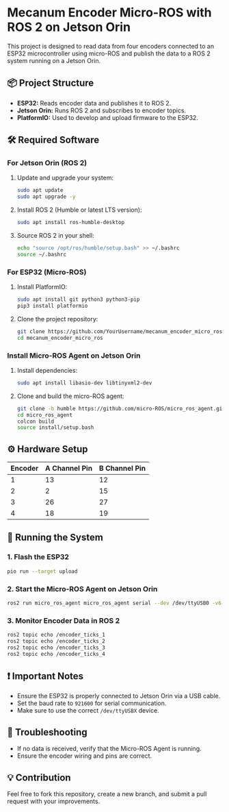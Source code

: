 # Mecanum Encoder Micro-ROS with ROS 2 on Jetson Orin

This project is designed to read data from four encoders connected to an ESP32 microcontroller using micro-ROS and publish the data to a ROS 2 system running on a Jetson Orin.

## 📦 Project Structure
- **ESP32:** Reads encoder data and publishes it to ROS 2.
- **Jetson Orin:** Runs ROS 2 and subscribes to encoder topics.
- **PlatformIO:** Used to develop and upload firmware to the ESP32.

## 🛠 Required Software

### For Jetson Orin (ROS 2)
1. Update and upgrade your system:
    ```bash
    sudo apt update
    sudo apt upgrade -y
    ```
2. Install ROS 2 (Humble or latest LTS version):
    ```bash
    sudo apt install ros-humble-desktop
    ```
3. Source ROS 2 in your shell:
    ```bash
    echo "source /opt/ros/humble/setup.bash" >> ~/.bashrc
    source ~/.bashrc
    ```

### For ESP32 (Micro-ROS)
1. Install PlatformIO:
    ```bash
    sudo apt install git python3 python3-pip
    pip3 install platformio
    ```
2. Clone the project repository:
    ```bash
    git clone https://github.com/YourUsername/mecanum_encoder_micro_ros.git
    cd mecanum_encoder_micro_ros
    ```

### Install Micro-ROS Agent on Jetson Orin
1. Install dependencies:
    ```bash
    sudo apt install libasio-dev libtinyxml2-dev
    ```
2. Clone and build the micro-ROS agent:
    ```bash
    git clone -b humble https://github.com/micro-ROS/micro_ros_agent.git
    cd micro_ros_agent
    colcon build
    source install/setup.bash
    ```

## ⚙️ Hardware Setup

| Encoder | A Channel Pin | B Channel Pin |
|---------|--------------|--------------|
| 1       | 13           | 12           |
| 2       | 2            | 15           |
| 3       | 26           | 27           |
| 4       | 18           | 19           |

## 🚀 Running the System

### 1. Flash the ESP32
```bash
pio run --target upload
```

### 2. Start the Micro-ROS Agent on Jetson Orin
```bash
ros2 run micro_ros_agent micro_ros_agent serial --dev /dev/ttyUSB0 -v6
```

### 3. Monitor Encoder Data in ROS 2
```bash
ros2 topic echo /encoder_ticks_1
ros2 topic echo /encoder_ticks_2
ros2 topic echo /encoder_ticks_3
ros2 topic echo /encoder_ticks_4
```

## ❗️ Important Notes
- Ensure the ESP32 is properly connected to Jetson Orin via a USB cable.
- Set the baud rate to `921600` for serial communication.
- Make sure to use the correct `/dev/ttyUSBX` device.

## 🧩 Troubleshooting
- If no data is received, verify that the Micro-ROS Agent is running.
- Ensure the encoder wiring and pins are correct.

## 💡 Contribution
Feel free to fork this repository, create a new branch, and submit a pull request with your improvements.

